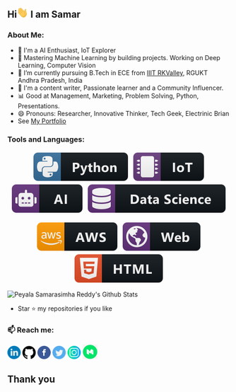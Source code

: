 ## Hi<img src="https://raw.githubusercontent.com/ABSphreak/ABSphreak/master/gifs/Hi.gif" width="26px"> I am Samar

<!--
**Samarasimhareddy369/Samarasimhareddy369** is a ✨ _special_ ✨ repository because its `README.md` (this file) appears on your GitHub profile.
 -->
### About Me:
- 🤖 I'm a AI Enthusiast, IoT Explorer
- 🔭 Mastering Machine Learning by building projects. Working on Deep Learning, Computer Vision
- 🌱 I’m currently pursuing B.Tech in ECE from <a href="https://rguktrkv.ac.in/">IIIT RKValley</a>, RGUKT Andhra Pradesh, India
- 📝 I'm a content writer, Passionate learner and a Community Influencer.
- 📊 Good at Management, Marketing, Problem Solving, Python, Presentations.
- 😄 Pronouns: Researcher, Innovative Thinker, Tech Geek, Electrinic Brian
- See <a href="https://samarasimhareddy369.github.io/">My Portfolio</a>
### Tools and Languages:

<p align="center">
 <img src="https://github.com/Samarasimhareddy369/Samarasimhareddy369/blob/master/assets/python.svg" alt="python" style="vertical-align:top; margin:4px">
 <img src="https://github.com/Samarasimhareddy369/Samarasimhareddy369/blob/master/assets/iot.svg" alt="iot" style="vertical-align:top; margin:4px">
 <img src="https://github.com/Samarasimhareddy369/Samarasimhareddy369/blob/master/assets/ai.svg" alt="ai" style="vertical-align:top; margin:4px">
 <img src="https://github.com/Samarasimhareddy369/Samarasimhareddy369/blob/master/assets/datascience.svg" alt="datascience" style="vertical-align:top; margin:4px">
</p>
<p align="center">
 <img src="https://github.com/Samarasimhareddy369/Samarasimhareddy369/blob/master/assets/aws.svg" alt="aws" style="vertical-align:top; margin:4px">
 <img src="https://github.com/Samarasimhareddy369/Samarasimhareddy369/blob/master/assets/web.svg" alt="web" style="vertical-align:top; margin:4px">
 <img src="https://github.com/Samarasimhareddy369/Samarasimhareddy369/blob/master/assets/html.svg" alt="html" style="vertical-align:top; margin:4px">
</p>

![Peyala Samarasimha Reddy's Github Stats](https://github-readme-stats.vercel.app/api?username=Samarasimhareddy369&show_icons=true)

- Star ⭐ my repositories if you like

### 📫 Reach me:
<a href="https://www.linkedin.com/in/samarasimha-reddy-peyala-994071140/"><img src="https://github.com/Samarasimhareddy369/Samarasimhareddy369/blob/master/assets/linkedin.png" width="30" /></a>
<a href="https://github.com/Samarasimhareddy369"><img src="https://github.com/Samarasimhareddy369/Samarasimhareddy369/blob/master/assets/github-logo.png" width="30" /></a>
<a href="https://www.facebook.com/samarasimhareddy369/"><img src="https://github.com/Samarasimhareddy369/Samarasimhareddy369/blob/master/assets/facebook.png" width="30" /></a>
<a href="https://twitter.com/samar_reddy_369"><img src="https://github.com/Samarasimhareddy369/Samarasimhareddy369/blob/master/assets/twitter.png" width="30" /></a>
<a href="https://www.instagram.com/samar_reddy_369"><img src="https://github.com/Samarasimhareddy369/Samarasimhareddy369/blob/master/assets/instagram.png" width="30" /></a>
<a href="https://medium.com/@samarasimhareddy369"><img src="https://github.com/Samarasimhareddy369/Samarasimhareddy369/blob/master/assets/medim.jpeg" width="34" /></a>

## Thank you
